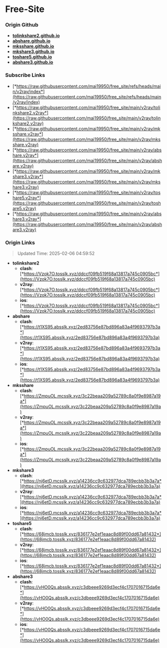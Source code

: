 # Free-Site

### Origin Github

- [**tolinkshare2.github.io**](https://github.com/tolinkshare2/tolinkshare2.github.io)
- [**abshare.github.io**](https://github.com/abshare/abshare.github.io)
- [**mksshare.github.io**](https://github.com/mksshare/mksshare.github.io)
- [**mkshare3.github.io**](https://github.com/mkshare3/mkshare3.github.io)
- [**toshare5.github.io**](https://github.com/toshare5/toshare5.github.io)
- [**abshare3.github.io**](https://github.com/abshare3/abshare3.github.io)

### Subscribe Links

- [*https://raw.githubusercontent.com/mai19950/free_site/refs/heads/main/v2ray/index*](https://raw.githubusercontent.com/mai19950/free_site/refs/heads/main/v2ray/index)
- [*https://raw.githubusercontent.com/mai19950/free_site/main/v2ray/tolinkshare2.v2ray*](https://raw.githubusercontent.com/mai19950/free_site/main/v2ray/tolinkshare2.v2ray)
- [*https://raw.githubusercontent.com/mai19950/free_site/main/v2ray/mksshare.v2ray*](https://raw.githubusercontent.com/mai19950/free_site/main/v2ray/mksshare.v2ray)
- [*https://raw.githubusercontent.com/mai19950/free_site/main/v2ray/abshare.v2ray*](https://raw.githubusercontent.com/mai19950/free_site/main/v2ray/abshare.v2ray)
- [*https://raw.githubusercontent.com/mai19950/free_site/main/v2ray/mkshare3.v2ray*](https://raw.githubusercontent.com/mai19950/free_site/main/v2ray/mkshare3.v2ray)
- [*https://raw.githubusercontent.com/mai19950/free_site/main/v2ray/toshare5.v2ray*](https://raw.githubusercontent.com/mai19950/free_site/main/v2ray/toshare5.v2ray)
- [*https://raw.githubusercontent.com/mai19950/free_site/main/v2ray/abshare3.v2ray*](https://raw.githubusercontent.com/mai19950/free_site/main/v2ray/abshare3.v2ray)

### Origin Links

> Updated Time: 2025-02-06 04:59:52

- **tolinkshare2**
  - **clash**: [*https://Vzok7O.tosslk.xyz/ddccf09fb519f68a13817a745c0905bc*](https://Vzok7O.tosslk.xyz/ddccf09fb519f68a13817a745c0905bc)
  - **v2ray**: [*https://Vzok7O.tosslk.xyz/ddccf09fb519f68a13817a745c0905bc*](https://Vzok7O.tosslk.xyz/ddccf09fb519f68a13817a745c0905bc)
  - **ios**: [*https://Vzok7O.tosslk.xyz/ddccf09fb519f68a13817a745c0905bc*](https://Vzok7O.tosslk.xyz/ddccf09fb519f68a13817a745c0905bc)
- **abshare**
  - **clash**: [*https://t1XS95.absslk.xyz/2ed83756e87bd896a83a4f9693797b3a*](https://t1XS95.absslk.xyz/2ed83756e87bd896a83a4f9693797b3a)
  - **v2ray**: [*https://t1XS95.absslk.xyz/2ed83756e87bd896a83a4f9693797b3a*](https://t1XS95.absslk.xyz/2ed83756e87bd896a83a4f9693797b3a)
  - **ios**: [*https://t1XS95.absslk.xyz/2ed83756e87bd896a83a4f9693797b3a*](https://t1XS95.absslk.xyz/2ed83756e87bd896a83a4f9693797b3a)
- **mksshare**
  - **clash**: [*https://ZmpuOL.mcsslk.xyz/3c22beaa209a52789c8a0f9e8987a19a*](https://ZmpuOL.mcsslk.xyz/3c22beaa209a52789c8a0f9e8987a19a)
  - **v2ray**: [*https://ZmpuOL.mcsslk.xyz/3c22beaa209a52789c8a0f9e8987a19a*](https://ZmpuOL.mcsslk.xyz/3c22beaa209a52789c8a0f9e8987a19a)
  - **ios**: [*https://ZmpuOL.mcsslk.xyz/3c22beaa209a52789c8a0f9e8987a19a*](https://ZmpuOL.mcsslk.xyz/3c22beaa209a52789c8a0f9e8987a19a)
- **mkshare3**
  - **clash**: [*https://nj6etD.mcsslk.xyz/a14236cc9c632977dca789ecbb3b3a7a*](https://nj6etD.mcsslk.xyz/a14236cc9c632977dca789ecbb3b3a7a)
  - **v2ray**: [*https://nj6etD.mcsslk.xyz/a14236cc9c632977dca789ecbb3b3a7a*](https://nj6etD.mcsslk.xyz/a14236cc9c632977dca789ecbb3b3a7a)
  - **ios**: [*https://nj6etD.mcsslk.xyz/a14236cc9c632977dca789ecbb3b3a7a*](https://nj6etD.mcsslk.xyz/a14236cc9c632977dca789ecbb3b3a7a)
- **toshare5**
  - **clash**: [*https://68jmcb.tosslk.xyz/836177e2ef1eaac8d89f00dd67a81432*](https://68jmcb.tosslk.xyz/836177e2ef1eaac8d89f00dd67a81432)
  - **v2ray**: [*https://68jmcb.tosslk.xyz/836177e2ef1eaac8d89f00dd67a81432*](https://68jmcb.tosslk.xyz/836177e2ef1eaac8d89f00dd67a81432)
  - **ios**: [*https://68jmcb.tosslk.xyz/836177e2ef1eaac8d89f00dd67a81432*](https://68jmcb.tosslk.xyz/836177e2ef1eaac8d89f00dd67a81432)
- **abshare3**
  - **clash**: [*https://vHO0Qs.absslk.xyz/c3dbeee9269d3ecf4c1707016715da6e*](https://vHO0Qs.absslk.xyz/c3dbeee9269d3ecf4c1707016715da6e)
  - **v2ray**: [*https://vHO0Qs.absslk.xyz/c3dbeee9269d3ecf4c1707016715da6e*](https://vHO0Qs.absslk.xyz/c3dbeee9269d3ecf4c1707016715da6e)
  - **ios**: [*https://vHO0Qs.absslk.xyz/c3dbeee9269d3ecf4c1707016715da6e*](https://vHO0Qs.absslk.xyz/c3dbeee9269d3ecf4c1707016715da6e)
